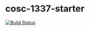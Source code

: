 # cosc-1337-starter

[![Build Status](https://travis-ci.com/acc-cosc-1337-spring-2019/acc-cosc-1337-spring-2019-brandonanthony21.svg?branch=master)](https://travis-ci.com/acc-cosc-1337-spring-2019/acc-cosc-1337-spring-2019-brandonanthony21)
